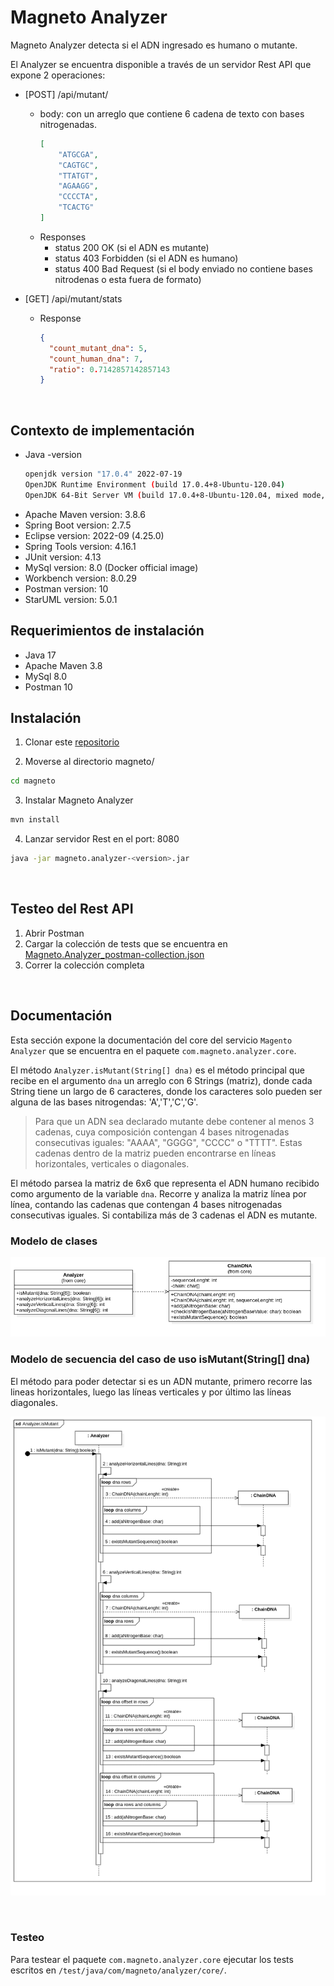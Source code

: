 # Magneto Analyzer
Magneto Analyzer detecta si el ADN ingresado es humano o mutante.       

El Analyzer se encuentra disponible a través de un servidor Rest API que expone 2 operaciones:
* [POST] /api/mutant/
  * body: con un arreglo que contiene 6 cadena de texto con bases nitrogenadas.
    ```json
    [
        "ATGCGA",
        "CAGTGC",
        "TTATGT",
        "AGAAGG",
        "CCCCTA",
        "TCACTG"
    ]  
    ```     
  * Responses
    * status 200 OK (si el ADN es mutante) 
    * status 403 Forbidden (si el ADN es humano) 
    * status 400 Bad Request (si el body enviado no contiene bases nitrodenas o esta fuera de formato) 
    
* [GET] /api/mutant/stats
  * Response
    ```json     
    {
      "count_mutant_dna": 5, 
      "count_human_dna": 7, 
      "ratio": 0.7142857142857143
    }  
    ``` 
 
<br>
      
## Contexto de implementación     
- Java -version
  ```bash
  openjdk version "17.0.4" 2022-07-19
  OpenJDK Runtime Environment (build 17.0.4+8-Ubuntu-120.04)
  OpenJDK 64-Bit Server VM (build 17.0.4+8-Ubuntu-120.04, mixed mode, sharing)
  ```
- Apache Maven version: 3.8.6
- Spring Boot version: 2.7.5
- Eclipse version: 2022-09 (4.25.0)
- Spring Tools version: 4.16.1 
- JUnit version: 4.13
- MySql version: 8.0 (Docker official image)
- Workbench version: 8.0.29
- Postman version: 10
- StarUML version: 5.0.1

## Requerimientos de instalación
- Java 17
- Apache Maven 3.8
- MySql 8.0
- Postman 10

## Instalación
1. Clonar este [repositorio](https://github.com/maximo-perez-villalba/magneto)  

2. Moverse al directorio magneto/
  ```bash
  cd magneto
  ```
3. Instalar Magneto Analyzer
  ```bash
  mvn install
  ```
4. Lanzar servidor Rest en el port: 8080
  ```bash
  java -jar magneto.analyzer-<version>.jar
  ```
    
<br>
      
## Testeo del Rest API
1. Abrir Postman
2. Cargar la colección de tests que se encuentra en [Magneto.Analyzer_postman-collection.json](/src/test/resources/Magneto.Analyzer_postman-collection.json)
3. Correr la colección completa
    
<br>
      
## Documentación 
Esta sección expone la documentación del core del servicio `Magento Analyzer` que se encuentra en el paquete `com.magneto.analyzer.core`.

    
El método `Analyzer.isMutant(String[] dna)` es el método principal que recibe en el argumento `dna` un arreglo con 6 Strings (matriz), donde cada String tiene un largo de 6 caracteres, donde los caracteres solo pueden ser alguna de las bases nitrogendas: 'A','T','C','G'.         

> Para que un ADN sea declarado mutante debe contener al menos 3 cadenas, cuya composición contengan 4 bases nitrogenadas consecutivas iguales: "AAAA", "GGGG", "CCCC" o "TTTT". Estas cadenas dentro de la matriz pueden encontrarse en líneas horizontales, verticales o diagonales.   

El método parsea la matriz de 6x6 que representa el ADN humano recibido como argumento de la variable `dna`. Recorre y analiza la matriz línea por línea, contando las cadenas que contengan 4 bases nitrogenadas consecutivas iguales. Si contabiliza más de 3 cadenas el ADN es mutante.     
    
    

### Modelo de clases
![Modelo de clases](/docs/class-diagram-analyzer.png)

### Modelo de secuencia del caso de uso isMutant(String[] dna)

El método para poder detectar si es un ADN mutante, primero recorre las lineas horizontales, luego las líneas verticales y por último las líneas diagonales.

![Modelo de secuencia del caso de uso isMutant(String[] dna)](/docs/seuqence-diagram-analyzer-is-mutant.png)
      
<br>     
     
### Testeo
Para testear el paquete `com.magneto.analyzer.core` ejecutar los tests escritos en `/test/java/com/magneto/analyzer/core/`.
      
<br>     
<br>     
     
